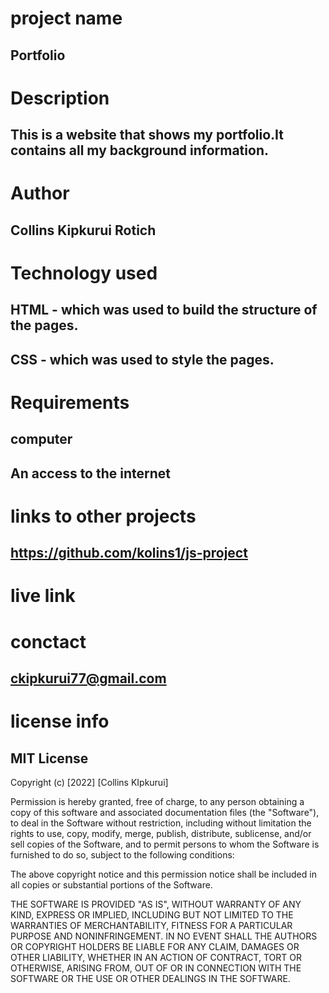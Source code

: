 # project name

## Portfolio

# Description

## This is a website that shows my portfolio.It contains all my background information.

# Author

## Collins Kipkurui Rotich

# Technology used

## HTML - which was used to build the structure of the pages.

## CSS - which was used to style the pages.

# Requirements

## computer

## An access to the internet

# links to other projects

## https://github.com/kolins1/js-project

# live link

# conctact

## ckipkurui77@gmail.com

# license info

## MIT License

Copyright (c) [2022] [Collins KIpkurui]

Permission is hereby granted, free of charge, to any person obtaining a copy
of this software and associated documentation files (the "Software"), to deal
in the Software without restriction, including without limitation the rights
to use, copy, modify, merge, publish, distribute, sublicense, and/or sell
copies of the Software, and to permit persons to whom the Software is
furnished to do so, subject to the following conditions:

The above copyright notice and this permission notice shall be included in all
copies or substantial portions of the Software.

THE SOFTWARE IS PROVIDED "AS IS", WITHOUT WARRANTY OF ANY KIND, EXPRESS OR
IMPLIED, INCLUDING BUT NOT LIMITED TO THE WARRANTIES OF MERCHANTABILITY,
FITNESS FOR A PARTICULAR PURPOSE AND NONINFRINGEMENT. IN NO EVENT SHALL THE
AUTHORS OR COPYRIGHT HOLDERS BE LIABLE FOR ANY CLAIM, DAMAGES OR OTHER
LIABILITY, WHETHER IN AN ACTION OF CONTRACT, TORT OR OTHERWISE, ARISING FROM,
OUT OF OR IN CONNECTION WITH THE SOFTWARE OR THE USE OR OTHER DEALINGS IN THE
SOFTWARE.
